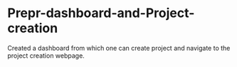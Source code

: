 # Prepr-dashboard-and-Project-creation
Created a dashboard from which one can create project and navigate to the project creation webpage.
